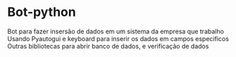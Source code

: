 # Bot-python
Bot para fazer insersão de dados em um sistema da empresa que trabalho
Usando Pyautogui e keyboard para inserir os dados em campos especificos
Outras bibliotecas para abrir banco de dados, e verificação de dados
